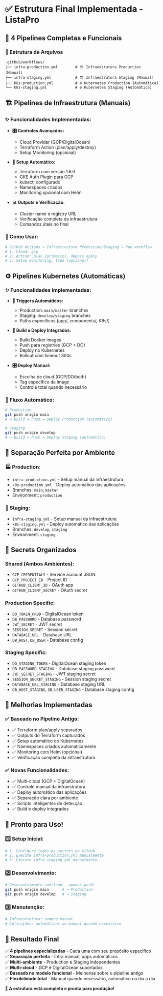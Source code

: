 # ✅ Estrutura Final Implementada - ListaPro

## 🎯 4 Pipelines Completas e Funcionais

### 📁 Estrutura de Arquivos
```
.github/workflows/
├── infra-production.yml        # 🏗️ Infraestrutura Production (Manual)
├── infra-staging.yml           # 🏗️ Infraestrutura Staging (Manual)
├── k8s-production.yml          # ⚙️ Kubernetes Production (Automática)
└── k8s-staging.yml             # ⚙️ Kubernetes Staging (Automática)
```

## 🏗️ Pipelines de Infraestrutura (Manuais)

### ✨ Funcionalidades Implementadas:
- **🎛️ Controles Avançados:**
  - Cloud Provider (GCP/DigitalOcean)
  - Terraform Action (plan/apply/destroy)
  - Setup Monitoring (opcional)

- **🔧 Setup Automático:**
  - Terraform com versão 1.6.0
  - GKE Auth Plugin para GCP
  - kubectl configurado
  - Namespaces criados
  - Monitoring opcional com Helm

- **📊 Outputs e Verificação:**
  - Cluster name e registry URL
  - Verificação completa da infraestrutura
  - Comandos úteis no final

### 🚀 Como Usar:
```bash
# GitHub Actions → Infrastructure Production/Staging → Run workflow
# 1. Cloud: gcp
# 2. Action: plan (primeiro), depois apply
# 3. Setup monitoring: true (opcional)
```

## ⚙️ Pipelines Kubernetes (Automáticas)

### ✨ Funcionalidades Implementadas:
- **🔄 Triggers Automáticos:**
  - Production: `main/master` branches
  - Staging: `develop/staging` branches
  - Paths específicos (app/, components/, K8s/)

- **🐳 Build e Deploy Integrados:**
  - Build Docker images
  - Push para registries (GCP + DO)
  - Deploy no Kubernetes
  - Rollout com timeout 300s

- **🎛️ Deploy Manual:**
  - Escolha de cloud (GCP/DO/both)
  - Tag específico da image
  - Controle total quando necessário

### 🔄 Fluxo Automático:
```bash
# Production
git push origin main
# → Build → Push → Deploy Production (automático)

# Staging  
git push origin develop
# → Build → Push → Deploy Staging (automático)
```

## 🎯 Separação Perfeita por Ambiente

### 🏭 **Production:**
- `infra-production.yml` - Setup manual da infraestrutura
- `k8s-production.yml` - Deploy automático das aplicações
- Branches: `main`, `master`
- Environment: `production`

### 🧪 **Staging:**
- `infra-staging.yml` - Setup manual da infraestrutura
- `k8s-staging.yml` - Deploy automático das aplicações  
- Branches: `develop`, `staging`
- Environment: `staging`

## 🔐 Secrets Organizados

### **Shared (Ambos Ambientes):**
- `GCP_CREDENTIALS` - Service account JSON
- `GCP_PROJECT_ID` - Project ID
- `GITHUB_CLIENT_ID` - OAuth app
- `GITHUB_CLIENT_SECRET` - OAuth secret

### **Production Specific:**
- `DO_TOKEN_PROD` - DigitalOcean token
- `DB_PASSWORD` - Database password
- `JWT_SECRET` - JWT secret
- `SESSION_SECRET` - Session secret
- `DATABASE_URL` - Database URL
- `DB_HOST`, `DB_USER` - Database config

### **Staging Specific:**
- `DO_STAGING_TOKEN` - DigitalOcean staging token
- `DB_PASSWORD_STAGING` - Database staging password
- `JWT_SECRET_STAGING` - JWT staging secret
- `SESSION_SECRET_STAGING` - Session staging secret
- `DATABASE_URL_STAGING` - Database staging URL
- `DB_HOST_STAGING`, `DB_USER_STAGING` - Database staging config

## 🎉 Melhorias Implementadas

### ✅ **Baseado no Pipeline Antigo:**
- ✅ Terraform plan/apply separados
- ✅ Outputs do Terraform capturados
- ✅ Setup automático do Kubernetes
- ✅ Namespaces criados automaticamente
- ✅ Monitoring com Helm (opcional)
- ✅ Verificação completa da infraestrutura

### ✅ **Novas Funcionalidades:**
- ✅ Multi-cloud (GCP + DigitalOcean)
- ✅ Controle manual da infraestrutura
- ✅ Deploy automático das aplicações
- ✅ Separação clara por ambiente
- ✅ Scripts inteligentes de detecção
- ✅ Build e deploy integrados

## 🚀 Pronto para Uso!

### 1️⃣ **Setup Inicial:**
```bash
# 1. Configure todos os secrets no GitHub
# 2. Execute infra-production.yml manualmente
# 3. Execute infra-staging.yml manualmente
```

### 2️⃣ **Desenvolvimento:**
```bash
# Desenvolvimento contínuo - apenas push!
git push origin main      # → Production
git push origin develop   # → Staging
```

### 3️⃣ **Manutenção:**
```bash
# Infraestrutura: sempre manual
# Aplicações: automáticas ou manual quando necessário
```

## 🎯 Resultado Final

✅ **4 pipelines especializadas** - Cada uma com seu propósito específico  
✅ **Separação perfeita** - Infra manual, apps automáticos  
✅ **Multi-ambiente** - Production e Staging independentes  
✅ **Multi-cloud** - GCP e DigitalOcean suportados  
✅ **Baseado no modelo funcional** - Melhorias sobre o pipeline antigo  
✅ **Flexibilidade total** - Manual quando necessário, automático no dia a dia  

**🎉 A estrutura está completa e pronta para produção!**
